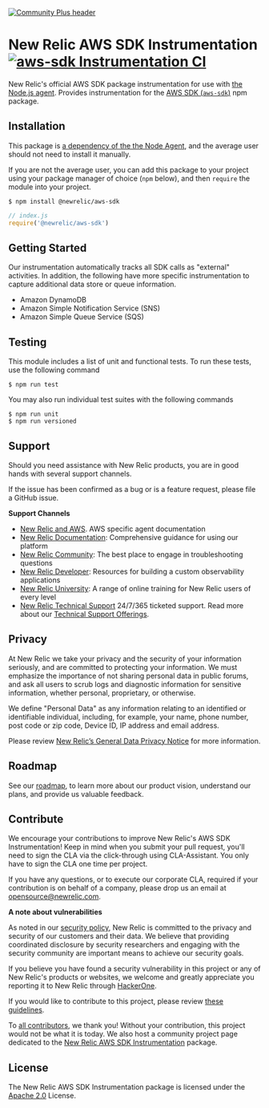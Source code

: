 [![Community Plus header](https://github.com/newrelic/opensource-website/raw/master/src/images/categories/Community_Plus.png)](https://opensource.newrelic.com/oss-category/#community-plus)

# New Relic AWS SDK Instrumentation [![aws-sdk Instrumentation CI][1]][2]

New Relic's official AWS SDK package instrumentation for use with [the Node.js agent](https://github.com/newrelic/node-newrelic). Provides instrumentation for the [AWS SDK (`aws-sdk`)](https://www.npmjs.com/package/aws-sdk) npm package.

## Installation

This package is [a dependency of the the Node Agent](https://github.com/newrelic/node-newrelic/blob/2121ffdc5001ea1bf9ab473138b9446c1f2a7eef/package.json#L147), and the average user should not need to install it manually.

If you are not the average user, you can add this package to your project using your package manager of choice (`npm` below), and then `require` the module into your project.

```
$ npm install @newrelic/aws-sdk
```

```javascript
// index.js
require('@newrelic/aws-sdk')
```

## Getting Started

Our instrumentation automatically tracks all SDK calls as "external" activities. In addition, the following have more specific instrumentation to capture additional data store or queue information.

- Amazon DynamoDB
- Amazon Simple Notification Service (SNS)
- Amazon Simple Queue Service (SQS)

## Testing

This module includes a list of unit and functional tests.  To run these tests, use the following command

    $ npm run test

You may also run individual test suites with the following commands

    $ npm run unit
    $ npm run versioned

## Support

Should you need assistance with New Relic products, you are in good hands with several support channels.

If the issue has been confirmed as a bug or is a feature request, please file a GitHub issue.

**Support Channels**

* [New Relic and AWS](https://docs.newrelic.com/docs/accounts/install-new-relic/partner-based-installation/new-relic-aws-amazon-web-services). AWS specific agent documentation
* [New Relic Documentation](https://docs.newrelic.com/docs/agents/nodejs-agent/getting-started/introduction-new-relic-nodejs): Comprehensive guidance for using our platform
* [New Relic Community](https://discuss.newrelic.com/c/support-products-agents/node-js-agent/): The best place to engage in troubleshooting questions
* [New Relic Developer](https://developer.newrelic.com/): Resources for building a custom observability applications
* [New Relic University](https://learn.newrelic.com/): A range of online training for New Relic users of every level
* [New Relic Technical Support](https://support.newrelic.com/) 24/7/365 ticketed support. Read more about our [Technical Support Offerings](https://docs.newrelic.com/docs/licenses/license-information/general-usage-licenses/support-plan).

## Privacy

At New Relic we take your privacy and the security of your information seriously, and are committed to protecting your information. We must emphasize the importance of not sharing personal data in public forums, and ask all users to scrub logs and diagnostic information for sensitive information, whether personal, proprietary, or otherwise.

We define "Personal Data" as any information relating to an identified or identifiable individual, including, for example, your name, phone number, post code or zip code, Device ID, IP address and email address.

Please review [New Relic’s General Data Privacy Notice](https://newrelic.com/termsandconditions/privacy) for more information.

## Roadmap
See our [roadmap](https://github.com/newrelic/node-newrelic/blob/main/ROADMAP_Node.md), to learn more about our product vision, understand our plans, and provide us valuable feedback.

## Contribute

We encourage your contributions to improve New Relic's AWS SDK Instrumentation! Keep in mind when you submit your pull request, you'll need to sign the CLA via the click-through using CLA-Assistant. You only have to sign the CLA one time per project.

If you have any questions, or to execute our corporate CLA, required if your contribution is on behalf of a company, please drop us an email at opensource@newrelic.com.

**A note about vulnerabilities**

As noted in our [security policy](https://github.com/newrelic/node-newrelic-aws-sdk/security/policy), New Relic is committed to the privacy and security of our customers and their data. We believe that providing coordinated disclosure by security researchers and engaging with the security community are important means to achieve our security goals.

If you believe you have found a security vulnerability in this project or any of New Relic's products or websites, we welcome and greatly appreciate you reporting it to New Relic through [HackerOne](https://hackerone.com/newrelic).

If you would like to contribute to this project, please review [these guidelines](https://github.com/newrelic/node-newrelic-aws-sdk/blob/main/CONTRIBUTING.md).

To [all contributors](https://github.com/newrelic/node-newrelic-aws-sdk/graphs/contributors), we thank you! Without your contribution, this project would not be what it is today. We also host a community project page dedicated to
the [New Relic AWS SDK Instrumentation](https://opensource.newrelic.com/newrelic/node-newrelic-aws-sdk) package.

## License
The New Relic AWS SDK Instrumentation package is licensed under the [Apache 2.0](http://apache.org/licenses/LICENSE-2.0.txt) License.

[1]: https://github.com/newrelic/node-newrelic-aws-sdk/workflows/aws-sdk%20Instrumentation%20CI/badge.svg
[2]: https://github.com/newrelic/node-newrelic-aws-sdk/actions?query=workflow%3A%22aws-sdk+Instrumentation+CI%22
